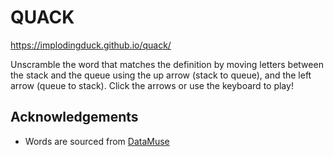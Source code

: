# QUACK

https://implodingduck.github.io/quack/

Unscramble the word that matches the definition by moving letters between the stack and the queue using the up arrow (stack to queue), and the left arrow (queue to stack). Click the arrows or use the keyboard to play!

## Acknowledgements
* Words are sourced from [DataMuse](https://www.datamuse.com/api/)